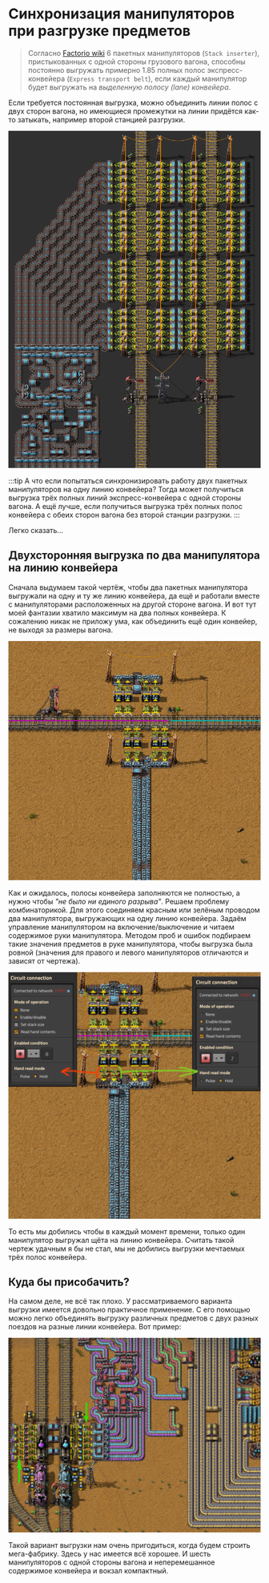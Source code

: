 # Синхронизация манипуляторов при разгрузке предметов

> Согласно [Factorio wiki](https://wiki.factorio.com/Inserters#Chest_to_belt) 6 пакетных манипуляторов (`Stack inserter`), пристыкованных с одной стороны грузового вагона, способны постоянно выгружать примерно 1.85 полных полос экспресс-конвейера (`Express transport belt`), если каждый манипулятор будет выгружать на _выделенную полосу (lane) конвейера_.

Если требуется постоянная выгрузка, можно объединить линии полос с двух сторон вагона, но имеющиеся промежутки на линии придётся как-то затыкать, например второй станцией разгрузки.

![12 express transport belts unloading](../../images/LoadingAndUnloadingTrains/img03.png)

:::tip А что если попытаться синхронизировать работу двух пакетных манипуляторов на одну линию конвейера?
Тогда может получиться выгрузка трёх полных линий экспресс-конвейера с одной стороны вагона. А ещё лучше, если получиться выгрузка трёх полных полос конвейера с обеих сторон вагона без второй станции разгрузки.
:::

Легко сказать...

## Двухсторонняя выгрузка по два манипулятора на линию конвейера

Сначала выдумаем такой чертёж, чтобы два пакетных манипулятора выгружали на одну и ту же линию конвейера, да ещё и работали вместе с манипуляторами расположенных на другой стороне вагона. И вот тут моей фантазии хватило максимум на два полных конвейера. К сожалению никак не приложу ума, как объединить ещё один конвейер, не выходя за размеры вагона.

![2 express transport belts unloading](../../images/LoadingAndUnloadingTrains/sync01.png)

Как и ожидалось, полосы конвейера заполняются не полностью, а нужно чтобы _"не было ни единого разрыва"_. Решаем проблему комбинаторикой. Для этого соединяем красным или зелёным проводом два манипулятора, выгружающих на одну линию конвейера. Задаём управление манипулятором на включение/выключение и читаем содержимое руки манипулятора. Методом проб и ошибок подбираем такие значения предметов в руке манипулятора, чтобы выгрузка была ровной (значения для правого и левого манипуляторов отличаются и зависят от чертежа).

![2 express transport belts unloading](../../images/LoadingAndUnloadingTrains/sync02.png)

То есть мы добились чтобы в каждый момент времени, только один манипулятор выгружал щёта на линию конвейера. Считать такой чертеж удачным я бы не стал, мы не добились выгрузки мечтаемых трёх полос конвейера.

## Куда бы присобачить?

На самом деле, не всё так плохо. У рассматриваемого варианта выгрузки имеется довольно практичное применение. С его помощью можно легко объединять выгрузку различных предметов с двух разных поездов на разные линии конвейера. Вот пример:

![6 express transport belts unloading](../../images/LoadingAndUnloadingTrains/sync03.png)

Такой вариант выгрузки нам очень пригодиться, когда будем строить мега-фабрику. Здесь у нас имеется всё хорошее. И шесть манипуляторов с одной стороны вагона и неперемешанное содержимое конвейера и вокзал компактный.
